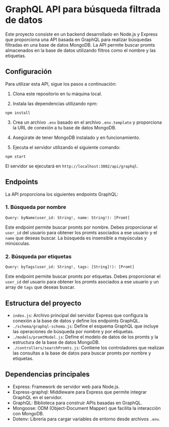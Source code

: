 # GraphQL API para búsqueda filtrada de datos

Este proyecto consiste en un backend desarrollado en Node.js y Express que proporciona una API basada en GraphQL para realizar búsquedas filtradas en una base de datos MongoDB. La API permite buscar promts almacenados en la base de datos utilizando filtros como el nombre y las etiquetas.

## Configuración

Para utilizar esta API, sigue los pasos a continuación:

1. Clona este repositorio en tu máquina local.

2. Instala las dependencias utilizando npm:

`npm install`

3. Crea un archivo `.env` basado en el archivo `.env.template` y proporciona la URL de conexión a tu base de datos MongoDB.

4. Asegúrate de tener MongoDB instalado y en funcionamiento.

5. Ejecuta el servidor utilizando el siguiente comando:

`npm start`

El servidor se ejecutará en `http://localhost:3002/api/graphql`.

## Endpoints

La API proporciona los siguientes endpoints GraphQL:

### 1. Búsqueda por nombre

`Query: byName(user_id: String!, name: String!): [Promt]`

Este endpoint permite buscar promts por nombre. Debes proporcionar el `user_id` del usuario para obtener los promts asociados a ese usuario y el `name` que deseas buscar. La búsqueda es insensible a mayúsculas y minúsculas.

### 2. Búsqueda por etiquetas

`Query: byTags(user_id: String!, tags: [String]!): [Promt]`


Este endpoint permite buscar promts por etiquetas. Debes proporcionar el `user_id` del usuario para obtener los promts asociados a ese usuario y un array de `tags` que deseas buscar.

## Estructura del proyecto

- `index.js`: Archivo principal del servidor Express que configura la conexión a la base de datos y define los endpoints GraphQL.
- `./schema/graphql-schema.js`: Define el esquema GraphQL que incluye las operaciones de búsqueda por nombre y por etiquetas.
- `./models/promtModel.js`: Define el modelo de datos de los promts y la estructura de la base de datos MongoDB.
- `./controllers/searchPromts.js`: Contiene los controladores que realizan las consultas a la base de datos para buscar promts por nombre y etiquetas.

## Dependencias principales

- Express: Framework de servidor web para Node.js.
- Express-graphql: Middleware para Express que permite integrar GraphQL en el servidor.
- GraphQL: Biblioteca para construir APIs basadas en GraphQL.
- Mongoose: ODM (Object-Document Mapper) que facilita la interacción con MongoDB.
- Dotenv: Librería para cargar variables de entorno desde archivos `.env`.
